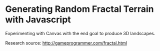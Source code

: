 # Generating Random Fractal Terrain with Javascript

Experimenting with Canvas with the end goal to produce 3D landscapes.

Research source: http://gameprogrammer.com/fractal.html

